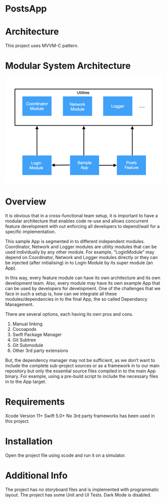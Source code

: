 # PostsApp

# Architecture

This project uses MVVM-C pattern.


# Modular System Architecture

![Image of Architecture](https://github.com/pavanvalluru/PostsApp/blob/master/Screenshot%202020-04-14%20at%2023.30.23.png)


# Overview

It is obvious that in a cross-functional team setup, it is important to have a modular architecture that enables code re-use and allows concurrent feature development with out enforcing all developers to depend/wait for a specific implementation. 

This sample App is segmented in to different independent modules. Coordinator, Network and Logger modules are utility modules that can be used individually by any other module. For example, “LoginModule” may depend on Coordinator, Network and Logger modules directly or they can be injected (after initialising) in to Login Module by its super module (an App).

In this way, every feature module can have its own architecture and its own development team. Also, every module may have its own example App that can be used by developers for development. One of the challenges that we face in such a setup is, how can we integrate all these modules/dependancies in to the final App, the so called Dependancy Management.

There are several options, each having its own pros and cons. 
1. Manual linking
2. Cocoapods
3. Swift Package Manager
4. Git Subtree
5. Git Submodule
6. Other 3rd party extensions

But, the dependency manager may not be sufficient, as we don’t want to include the complete sub-project sources or as a framework in to our main repository but only the essential source files compiled in to the main App binary. For example, using a pre-build script to include the necessary files in to the App target.


# Requirements

Xcode Version 11+ Swift 5.0+
No 3rd party frameworks has been used in this project. 

# Installation

Open the project file using xcode and run it on a simulator.

# Additional Info

The project has no storyboard files and is implemented with programmatic layout. 
The project has some Unit and UI Tests.
Dark Mode is disabled.
